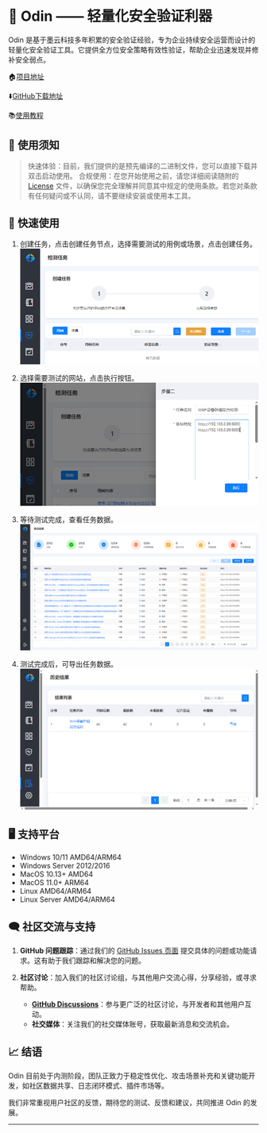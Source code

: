 # 🚀 Odin —— 轻量化安全验证利器

Odin 是基于墨云科技多年积累的安全验证经验，专为企业持续安全运营而设计的轻量化安全验证工具。它提供全方位安全策略有效性验证，帮助企业迅速发现并修补安全弱点。

🏠[项目地址](https://github.com/MoYunSec/Odin)

⬇️[GitHub下载地址](https://github.com/MoYunSec/Odin/releases)

📚️[使用教程](https://moyunsec.github.io/Odin)

## 📜 使用须知

> 快速体验：目前，我们提供的是预先编译的二进制文件，您可以直接下载并双击启动使用。
> 合规使用：在您开始使用之前，请您详细阅读随附的 [License](https://github.com/MoYunSec/Odin/blob/main/LICENSE) 文件，以确保您完全理解并同意其中规定的使用条款。若您对条款有任何疑问或不认同，请不要继续安装或使用本工具。

## 🚀 快速使用

1. 创建任务，点击创建任务节点，选择需要测试的用例或场景，点击创建任务。
    ![创建任务](.\\images\\创建任务.png)

1. 选择需要测试的网站，点击执行按钮。
    ![选择网站](.\\images\\任务目标.png)

1. 等待测试完成，查看任务数据。
    ![查看报告](.\\images\\任务执行.png)

1. 测试完成后，可导出任务数据。
    ![创建任务](.\\images\\任务导出.png)

## 🖥️ 支持平台

- Windows 10/11 AMD64/ARM64
- Windows Server 2012/2016
- MacOS 10.13+ AMD64
- MacOS 11.0+ ARM64
- Linux AMD64/ARM64
- Linux Server AMD64/ARM64

## 🗨️ 社区交流与支持

1. **GitHub 问题跟踪**：通过我们的 [GitHub Issues 页面](https://github.com/MoYunSec/Odin/issues) 提交具体的问题或功能请求。这有助于我们跟踪和解决您的问题。

2. **社区讨论**：加入我们的社区讨论组，与其他用户交流心得，分享经验，或寻求帮助。

   - **[GitHub Discussions](https://github.com/MoYunSec/Odin/discussions)**：参与更广泛的社区讨论，与开发者和其他用户互动。
   - **社交媒体**：关注我们的社交媒体账号，获取最新消息和交流机会。

## 📈 结语

Odin 目前处于内测阶段，团队正致力于稳定性优化、攻击场景补充和关键功能开发，如社区数据共享、日志闭环模式、插件市场等。

我们非常重视用户社区的反馈，期待您的测试、反馈和建议，共同推进 Odin 的发展。

---

